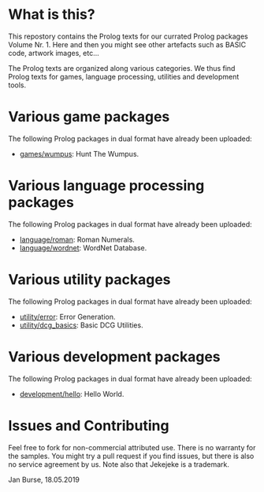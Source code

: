 # What is this?

This repostory contains the Prolog texts for our currated
Prolog packages Volume Nr. 1. Here and then you might see
other artefacts such as BASIC code, artwork images, etc...

The Prolog texts are organized along various categories.
We thus find Prolog texts for games, language processing,
utilities and development tools.

# Various game packages

The following Prolog packages in dual format have already been uploaded:
- [games/wumpus](https://github.com/jburse/jekejeke-samples/tree/master/games/wumpus/):
  Hunt The Wumpus.

# Various language processing packages

The following Prolog packages in dual format have already been uploaded:
- [language/roman](https://github.com/jburse/jekejeke-samples/tree/master/pack/language/):
  Roman Numerals.
- [language/wordnet](https://github.com/jburse/jekejeke-samples/tree/master/pack/wordnet/):
  WordNet Database.

# Various utility packages

The following Prolog packages in dual format have already been uploaded:
- [utility/error](https://github.com/jburse/jekejeke-samples/tree/master/pack/utility/error):
  Error Generation.
- [utility/dcg_basics](https://github.com/jburse/jekejeke-samples/tree/master/pack/utility/dcg_basics):
  Basic DCG Utilities.

# Various development packages

The following Prolog packages in dual format have already been uploaded:
- [development/hello](https://github.com/jburse/jekejeke-samples/tree/master/pack/development/hello):
  Hello World.

# Issues and Contributing

Feel free to fork for non-commercial attributed use. There
 is no warranty for the samples. You might try a pull
request if you find issues, but there is also no service
agreement by us. Note also that Jekejeke is a trademark.

Jan Burse, 18.05.2019

